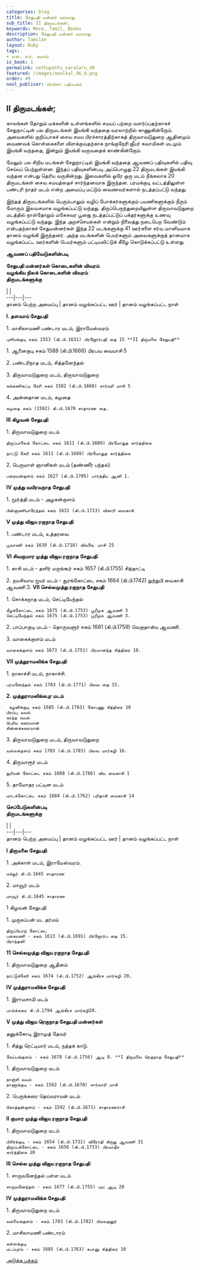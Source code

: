 ```yaml
---
categories: blog
title: சேதுபதி மன்னர் வரலாறு
sub_title: II திருமடங்கள்;
keywords: More, Tamil, Books
description: சேதுபதி மன்னர் வரலாறு
author: Tamilan
layout: Ruby
tags:
- எஸ். எம். கமால்
is_book: 1
permalink: sethupathi_varalaru_49
featured: /images/noolkal_96_6.png
order: 49
nool_publiser: சர்மிளா பதிப்பகம்
---
```



## II திருமடங்கள்;

காலங்கள் தோறும் மக்களின் உள்ளங்களில் சமயப் பற்றை வளர்ப்பதற்காகச் சேதுநாட்டின் பல திருமடங்கள் இயங்கி வந்ததை வரலாற்றில் காணுகின்றோம். அவைகளில் குறிப்பாகச் சைவ சமய பிரச்சாரத்திற்காகத் திருவாவடுதுறை ஆதினமும் வைணவக் கொள்கைகளை விளக்குவதற்காக நாங்குநேரி ஜீயர் சுவாமிகள் மடமும் இயங்கி வந்ததை, இன்றும் இயங்கி வருவதைக் காண்கின்றோம்.

மேலும் பல சிறிய மடங்கள் சேதுநாட்டில் இயங்கி வந்ததை ஆவணப் பதிவுகளில் பதிவு செய்யப் பெற்றுள்ளன. இந்தப் பதிவுகளின்படி அப்பொழுது 22 திருமடங்கள் இயங்கி வந்தன என்பது தெரிய வருகின்றது. இவைகளில் ஒரே ஒரு மடம் நீங்கலாக 20 திருமடங்கள் சைவ சமயத்தைச் சார்ந்தனவாக இருந்தன. பரமக்குடி வட்டத்திலுள்ள பண்டரி நாதர் மடம் என்ற அமைப்பு மட்டும் வைணவர்களால் நடத்தப்பட்டு வந்தது.

இந்தத் திருமடங்களில் பெரும்பாலும் வழிப் போக்கர்களுக்கும் பயணிகளுக்கும் நீரும் மோரும் இலவசமாக வழங்கப்பட்டு வந்தது. திருப்பெருந்துறையிலுள்ள திருவாவடுதுறை மடத்தில் நாள்தோறும் மகேசுவர பூஜை நடத்தப்பட்டுப் பக்தர்களுக்கு உணவு வழங்கப்பட்டு வந்தது. இந்த அறச்செயல்கள் என்றும் நிலைத்து நடைபெற வேண்டும் என்பதற்காகச் சேதுமன்னர்கள் இந்த 22 மடங்களுக்கு 41 ஊர்களை சர்வ மானியமாக தானம் வழங்கி இருந்தனர். அந்த மடங்களின் பெயர்களும் அவைகளுக்குத் தானமாக வழங்கப்பட்ட ஊர்களின் பெயர்களும் பட்டியலிட்டுக் கீழே கொடுக்கப்பட்டு உள்ளது.

**ஆவணப் பதிவேடுகளின்படி**

**சேதுபதி மன்னர்கள் கொடைகளின் விவரம்  
வழங்கிய நிலக் கொடைகளின் விவரம்  
திருமடங்களுக்கு**

| |  
\---|---|---  
தானம் பெற்ற அமைப்பு | தானம் வழங்கப்பட்ட ஊர் | தானம் வழங்கப்பட்ட நாள்

**I. தளவாய் சேதுபதி**

1\. மாசிலாமணி பண்டார மடம், இராமேஸ்வரம்

    
    
    புளியங்குடி சகம் 1553 (கி.பி.1631) பிரஜோர்பதி தை 15 **II திருமலை சேதுபதி**
    

1\. ஆனைகுடி சகம் 1588 (கி.பி.1666) பிரபவ வையாசி 5

2\. பண்டரிநாத மடம், சித்தனேந்தல்

3\. திருவாவடுதுறை மடம், திருவாவடுதுறை

    
    
    கங்கணிகட்டி சேரி சகம் 1582 (கி.பி.1660) சார்வரி மாசி 5
    

4\. அன்னதான மடம், கமுதை

    
    
    கமுதை சகம் (1592) கி.பி.1670 சாதாரண தை.
    

**III கிழவன் சேதுபதி**

1\. திருவாவடுதுறை மடம்

    
    
    திருப்பாலைக் கோட்டை சகம் 1611 (கி.பி.1689) பிரமோதுத கார்த்திகை
    
    நாட்டு சேரி சகம் 1611 (கி.பி.1689) பிரமோதுத கார்த்திகை
    

2\. பெருமாள் ஞானிகள் மடம் (தண்ணீர் பந்தல்)

    
    
    பறையன்குளம் சகம் 1627 (கி.பி.1705) பார்த்திப ஆனி 1.
    

**IV முத்து வயிரவநாத சேதுபதி**

1\. மூர்த்தி மடம் - அழகன்குளம்

    
    
    பின்னாணியாரேந்தல் சகம் 1631 (கி.பி.1713) விகாரி வைகாசி
    

**V முத்து விஜய ரகுநாத சேதுபதி**

1\. பண்டார மடம், உத்தரவை

    
    
    பூவாணி சகம் 1639 (கி.பி.1718) வில9உ மாசி 25
    

**VI சிவகுமார முத்து விஜய ரகுநாத சேதுபதி**

1\. காசி மடம் - தளிர் மருங்கூர் சகம் 1657 (கி.பி.1755) சித்தாட்டி

2\. நமசிவாய ஐயர் மடம் - சூரங்கோட்டை சகம் 1664 (கி.பி.1742) துந்துபி வைகாசி ஆவணி 3. **VII செல்லமுத்து ரகுநாத சேதுபதி**

1\. சொக்கநாத மடம், செட்டியேந்தல்

    
    
    கீழக்கோட்டை சகம் 1675 (கி.பி.1753) பூரீமுக ஆவணி 3
    செட்டியேந்தல் சகம் 1675 (கி.பி.1753) பூரீமுக ஆவணி 3.
    

2\. பாப்பாகுடி மடம் - தொருவளுர் சகம் 1681 (கி.பி.1759) வெகுதான்ய ஆவணி.

3\. வாகைக்குளம் மடம்

    
    
    வாகைக்குளம் சகம் 1673 (கி.பி.1751) பிரமானந்த சித்திரை 18.
    

**VII முத்துராமலிங்க சேதுபதி**

1\. நாகாச்சி மடம், நாகாச்சி.

    
    
    பரமனேந்தல் சகம் 1703 (கி.பி.1771) பிலவ தை 15.
    

**2\. முத்துராமலிங்கபுர மடம்**

    
    
     கழனிக்குடி சகம் 1685 (கி.பி.1763) கோபணு சித்திரை 10
    பிரம்பு வயல்
    கரந்த வயல்
    பெரிய கரையான்
    சின்னக்கரையான்
    

3\. திருவாவடுதுறை மடம், திருவாவடுதுறை

    
    
    வல்லக்குளம் சகம் 1703 (கி.பி.1783) பிலவ மார்கழி 16.
    

4\. திருவாரூர் மடம்

    
    
    சூரியன் கோட்டை சகம் 1688 (கி.பி.1766) விய வைகாசி 1
    

5\. தாமோதர பட்டின மடம்

    
    
    மாடக்கோட்டை சகம் 1684 (கி.பி.1762) பரிதாகி வைகாசி 14
    

**செப்பேடுகளின்படி  
திருமடங்களுக்கு**

| |  
\---|---|---  
தானம் பெற்ற அமைப்பு | தானம் வழங்கப்பட்ட ஊர் | தானம் வழங்கப்பட்ட நாள்

**I திருமலை சேதுபதி**

1\. அக்காள் மடம், இராமேஸ்வரம்.

    
    
    மச்சூர் கி.பி.1645 சாதாரண
    

2\. மாவூர் மடம்

    
    
    மாவூர் கி.பி.1645 சாதாரண
    

1 கிழவன் சேதுபதி

1\. முருகப்பன் மட தர்மம்

    
    
    திருப்பொற் கோட்டை
    பகையணி - சகம் 1613 (கி.பி.1691) பிரஜோர்ப தை 15.
    பிராந்தனி
    

**11 செல்லமுத்து விஜய ரகுநாத சேதுபதி**

1\. திருவாவடுதுறை ஆதீனம்

    
    
    நாட்டுச்சேரி சகம் 1674 (கி.பி.1752) ஆங்கீரச மார்கழி 20,
    

**IV முத்துராமலிங்க சேதுபதி**

1\. இராமசாமி மடம்

    
    
    பால்க்கரை கி.பி.1794 ஆங்கீரச மார்கழி20.
    

**V முத்து விஜய ரெகுநாத சேதுபதி மன்னர்கள்**

தனுக்கோடி இராமுத் தேவர்

1\. சித்து ரெட்டியார் மடம், நத்தக் காடு.

    
    
    வேப்பங்குளம் - சகம் 1678 (கி.பி.1756) ஆடி 8. **I திருமலை ரெகுநாத சேதுபதி**
    

1\. திருவாவடுதுறை மடம்

    
    
    நாஞ்சி வயல்
    நாணாக்குடி - சகம் 1582 (கி.பி.1670) சார்வாரி மாசி
    

2\. பெருங்கரை தெய்வராயன் மடம்

    
    
    கொத்தன்குளம் - சகம் 1592 (கி.பி.1671) சாதாரணராசி
    

**II குமார முத்து விஜய ரகுநாத சேதுபதி**

1\. திருவாவடுதுறை மடம்

    
    
    பிசிர்க்குடி - சகம் 1654 (கி.பி.1731) விரோதி கிருது ஆவணி 31
    திருப்பக்கோட்டை - சகம் 1656 (கி.பி.1733) பிரமாதீச
    கார்த்திகை 10
    

**III செல்ல முத்து விஜய ரகுநாத சேதுபதி**

1\. சாருவனேந்தல் பள்ள மடம்

    
    
    சாருவனேந்தல் - சகம் 1677 (கி.பி.1755) யுவ ஆடி 20
    

**IV முத்துராமலிங்க சேதுபதி**

1\. திருவாவடுதுறை மடம்

    
    
    வல்லைக்குளம் - சகம் 1703 (கி.பி.1782) பிலவதனுர்
    

2\. மாசிலாமணி பண்டாரம்

    
    
    கள்ளக்குடி
    மடப்புரம் - சகம் 1685 (கி.பி.1763) சுபானு சித்திரை 10
    

[அடுத்த பக்கம்](sethupathi_varalaru_50)